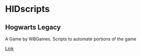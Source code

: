 # HIDscripts

## Hogwarts Legacy

A Game by WBGames. Scripts to automate portions of the game

[Link](Hogwarts-Legacy)
